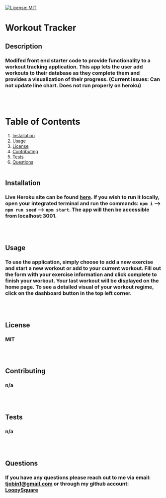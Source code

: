 [![License: MIT](https://img.shields.io/badge/License-MIT-yellow.svg)](https://opensource.org/licenses/MIT)
# Workout Tracker
## Description
### Modifed front end starter code to provide functionality to a workout tracking application. This app lets the user add workouts to their database as they complete them and provides a visualization of their progress. (Current issues: Can not update line chart. Does not run properly on heroku)
<br><br>
# Table of Contents
1. [Installation](#installation)
2. [Usage](#usage)
3. [License](#license)
4. [Contributing](#contributing)
5. [Tests](#tests)
6. [Questions](#questions)
<br><br>
## Installation
### Live Heroku site can be found [here](https://immense-stream-72008.herokuapp.com/). If you wish to run it locally, open your integrated terminal and run the commands: ```npm i``` --> ```npm run seed``` --> ```npm start```. The app will then be accessible from localhost:3001.
<br><br>
## Usage
### To use the application, simply choose to add a new exercise and start a new workout or add to your current workout. Fill out the form with your exercise information and click complete to finish your workout. Your last workout will be displayed on the home page. To see a detailed visual of your workout regime, click on the dashboard button in the top left corner.

<br><br>
## License
### MIT
<br><br>
## Contributing
### n/a
<br><br>
## Tests
### n/a
<br><br>
## Questions
### If you have any questions please reach out to me via email: tjobin1@gmail.com or through my github account: [LoopySquare](https://github.com/LoopySquare)
